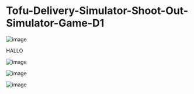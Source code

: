 # Tofu-Delivery-Simulator-Shoot-Out-Simulator-Game-D1

![image](https://github.com/VictorChenJ/Tofu-Delivery-Simulator-Shoot-Out-Simulator-Game-D1/assets/47431313/bacc6d2a-769b-4772-a835-7e91816f3904)

HALLO 

![image](https://github.com/VictorChenJ/Tofu-Delivery-Simulator-Shoot-Out-Simulator-Game-D1/assets/47431313/11755b41-3853-44e4-964a-7e409bda6dac)


![image](https://github.com/VictorChenJ/Tofu-Delivery-Simulator-Shoot-Out-Simulator-Game-D1/assets/47431313/5ef3a939-b8ca-4bfb-9724-fc02e3c0bc09)

![image](https://github.com/VictorChenJ/Tofu-Delivery-Simulator-Shoot-Out-Simulator-Game-D1/assets/47431313/d785deba-af36-4c3d-9c98-4c0eda4763c4)
